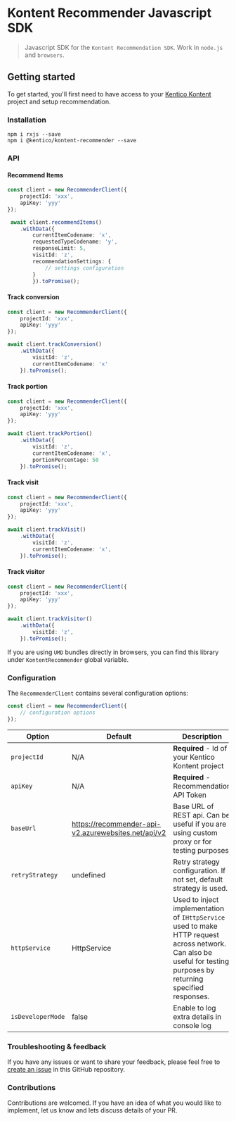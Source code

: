 # Kontent Recommender Javascript SDK

> Javascript SDK for the `Kontent Recommendation SDK`. Work in `node.js` and `browsers`.

## Getting started

To get started, you'll first need to have access to your [Kentico Kontent](https://kontent.ai/) project and setup recommendation.

### Installation

```
npm i rxjs --save
npm i @kentico/kontent-recommender --save
```

### API

#### Recommend Items 

```typescript
const client = new RecommenderClient({
    projectId: 'xxx',
    apiKey: 'yyy'
});

 await client.recommendItems()
    .withData({
        currentItemCodename: 'x',
        requestedTypeCodename: 'y',
        responseLimit: 5,
        visitId: 'z',
        recommendationSettings: {
            // settings configuration
        }
        }).toPromise();
```

#### Track conversion 

```typescript
const client = new RecommenderClient({
    projectId: 'xxx',
    apiKey: 'yyy'
});

await client.trackConversion()
    .withData({
        visitId: 'z',
        currentItemCodename: 'x'
    }).toPromise();
```

#### Track portion 

```typescript
const client = new RecommenderClient({
    projectId: 'xxx',
    apiKey: 'yyy'
});

await client.trackPortion()
    .withData({
        visitId: 'z',
        currentItemCodename: 'x',
        portionPercentage: 50
    }).toPromise();
```

#### Track visit 

```typescript
const client = new RecommenderClient({
    projectId: 'xxx',
    apiKey: 'yyy'
});

await client.trackVisit()
    .withData({
        visitId: 'z',
        currentItemCodename: 'x',
    }).toPromise();
```

#### Track visitor 

```typescript
const client = new RecommenderClient({
    projectId: 'xxx',
    apiKey: 'yyy'
});

await client.trackVisitor()
    .withData({
        visitId: 'z',
    }).toPromise();
```

If you are using `UMD` bundles directly in browsers, you can find this library under `KontentRecommender` global variable. 


### Configuration

The `RecommenderClient` contains several configuration options:

```typescript
const client = new RecommenderClient({
    // configuration options
});
```

| Option  | Default | Description |
| ------------- | ------------- | ------------- |
| `projectId` | N/A | **Required** - Id of your Kentico Kontent project  |
| `apiKey` | N/A  | **Required** - Recommendation API Token  |
| `baseUrl` | https://recommender-api-v2.azurewebsites.net/api/v2  | Base URL of REST api. Can be useful if you are using custom proxy or for testing purposes. |
| `retryStrategy` | undefined |  Retry strategy configuration. If not set, default strategy is used. |
| `httpService` | HttpService  | Used to inject implementation of `IHttpService` used to make HTTP request across network. Can also be useful for testing purposes by returning specified responses. |
| `isDeveloperMode` | false  | Enable to log extra details in console log|

### Troubleshooting & feedback

If you have any issues or want to share your feedback, please feel free to [create an issue](https://github.com/Enngage/recommender-js-sdk/issues/new/choose) in this GitHub repository.

### Contributions

Contributions are welcomed. If you have an idea of what you would like to implement, let us know and lets discuss details of your PR.
